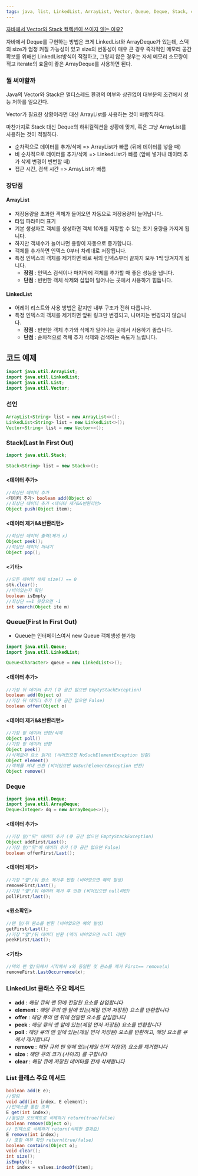 ```yaml
---
tags: java, list, LinkedList, ArrayList, Vector, Queue, Deque, Stack, collections
---
```

[자바에서 Vector와 Stack 컬렉션이 쓰이지 않는 이유?](https://aahc.tistory.com/8)

자바에서 Deque를 구현하는 방법은 크게 LinkedList와 ArrayDeque가 있는데, 스택의 size가 엄청 커질 가능성이 있고 size의 변동성이 매우 큰 경우 즉각적인 메모리 공간 확보를 위해선 LinkedList방식이 적절하고, 그렇지 않은 경우는 자체 메모리 소모량이 적고 iterate의 효율이 좋은 ArrayDeque를 사용하면 된다.

### **뭘 써야할까**
Java의 Vector와 Stack은 멀티스레드 환경의 여부와 상관없이 대부분의 조건에서 성능 저하를 일으킨다.

Vector가 필요한 상황이라면 대신 ArrayList를 사용하는 것이 바람직하다.

마찬가지로 Stack 대신 Deque의 하위컬렉션을 상황에 맞게, 혹은 그냥 ArrayList를 사용하는 것이 적절하다.

- 순차적으로 데이터를 추가/삭제 => ArrayList가 빠름
  (뒤에 데이터를 넣을 때)
- 비 순차적으로 데이터를 추가/삭제 => LinkedList가 빠름
  (앞에 넣거나 데이터 추가 삭제 변경이 빈번할 때)
- 접근 시간, 검색 시간 => ArrayList가 빠름

### 장단점
#### ArrayList
- 저장용량을 초과한 객체가 들어오면 자동으로 저장용량이 늘어납니다.
 - 타임 파라미터 표기
 - 기본 생성자로 객체를 생성하면 객체 10개를 저장할 수 있는 초기 용량을 가지게 됩니다.
 - 하지만 객체수가 늘어나면 용량이 자동으로 증가합니다.
 - 객체를 추가하면 인덱스 0부터 차례대로 저장됩니다.
 - 특정 인덱스의 객체를 제거하면 바로 뒤의 인덱스부터 끝까지 모두 1씩 당겨지게 됩니다.
	 - **장점** : 인덱스 검색이나 마지막에 객체를 추가할 때 좋은 성능을 냅니다.
	- **단점** : 빈번한 객체 삭제와 삽입이 일어나는 곳에서 사용하기 힘듭니다.

#### LinkedList
- 어레이 리스트와 사용 방법은 같지만 내부 구조가 전혀 다릅니다.
- 특정 인덱스의 객체를 제거하면 앞뒤 링크만 변경되고, 나머지는 변경되지 않습니다.
	- **장점** : 빈번한 객체 추가와 삭제가 일어나는 곳에서 사용하기 좋습니다.
	- **단점** : 순차적으로 객체 추가 삭제와 검색하는 속도가 느립니다.

## 코드 예제

```java
import java.util.ArrayList;
import java.util.LinkedList;
import java.util.List;
import java.util.Vector;
```
### 선언
```java
ArrayList<String> list = new ArrayList<>();
LinkedList<String> list = new LinkedList<>();
Vector<String> list = new Vector<>();
```
### Stack(Last In First Out)
```java
import java.util.Stack;

Stack<String> list = new Stack<>(); 
```
#### <데이터 추가>
``` java
//최상단 데이터 추가
<데이터 추가> boolean add(Object o)
//최상단 데이터 추가 <데이터 제거&&반환리턴>
Object push(Object item);
```
#### <데이터 제거&&반환리턴>
``` java
//최상단 데이터 출력(제거 x)
Object peek();
//최상단 데이터 꺼내기
Object pop();
```
#### <기타>
``` java
//모든 데이터 삭제 size() == 0
stk.clear();
//비어있는지 확인
boolean isEmpty
//최상단 ==1 못찾으면 -1
int search(Object ite m)
```


### Queue(First In First Out)
-  Queue는 인터페이스여서 new Queue 객체생성 블가능
``` java
import java.util.Queue;
import java.util.LinkedList;

Queue<Character> queue = new LinkedList<>();
```
#### <데이터 추가>
``` java
//가장 뒤 데이터 추가 (큐 공간 없으면 EmptyStackException)
boolean add(Object o)
//가장 뒤 데이터 추가 (큐 공간 없으면 False)
boolean offer(Object o)
```
#### <데이터 제거&&반환리턴>
``` java
//가장 앞 데이터 반환/삭제
Object poll()
//가장 앞 데이터 반환
Object peek()
//삭제없이 요소 읽기( (비어있으면 NoSuchElementException 반환)
Object element()
//객체를 꺼내 반환 (비어있으면 NoSuchElementException 반환)
Object remove()
```

### Deque
``` java
import java.util.Deque;
import java.util.ArrayDeque;
Deque<Integer> dq = new ArrayDeque<>();
```
#### <데이터 추가>
```java
//가장 앞/"뒤" 데이터 추가 (큐 공간 없으면 EmptyStackException)
Object addFirst/Last();
//가장 앞/"뒤"에 데이터 추가 (큐 공간 없으면 False)
boolean offerFirst/Last();
```
#### <데이터 제거>
```java
//가장 "앞"/뒤 원소 제거후 반환 (비어있으면 예외 발생) 
removeFirst/Last();
//가장 "앞"/뒤 데이터 제거 후 반환 (비어있으면 null리턴)
pollFirst/last();
```
#### <원소확인>
``` java
//맨 앞/뒤 원소를 반환 (비어있으면 예외 발생)
getFirst/Last();
//가장 "앞"/뒤 데이터 반환 (덱이 비어있으면 null 리턴)
peekFirst/Last();
```
#### <기타>
```java
//덱의 맨 앞/뒤에서 시작에서 x와 동일한 첫 원소를 제거 First== remove(x)
removeFirst.LastOccurrence(x);
```

### LinkedList 클래스 주요 메서드
- **add** : *해당 큐의 맨 뒤에 전달된 요소를 삽입합니다*
- **element** : *해당 큐의 맨 앞에 있는(제일 먼저 저장된) 요소를 반환합니다*
- **offer** : *해당 큐의 맨 뒤에 전달된 요소를 삽입합니다*
- **peek** : *해당 큐의 맨 앞에 있는(제일 먼저 저장된) 요소를 반환합니다*
- **poll** : *해당 큐의 맨 앞에 있는(제일 먼저 저장된) 요소를 반환하고, 해당 요소를 큐에서 제거합니다*
- **remove** : *해당 큐의 맨 앞에 있는(제일 먼저 저장된) 요소를 제거합니다*
- **size** : *해당 큐의 크기 (사이즈) 를 구합니다*
- **clear** : *해당 큐에 저장된 데이터를 전체 삭제합니다*

### List 클래스 주요 메서드
```java
boolean add(E e);
//밀림
void add(int index, E element);
//인덱스를 통한 조회
E get(int index);
//동일한 오브젝트로 삭제하기 return(true/false)
boolean remove(Object o);
// 인덱스로 삭제하기 return(삭제한 결과값)
E remove(int index); 
// 포함 여부 확인 return(true/false)
boolean contains(Object o);
void clear(); 
int size(); 
isEmpty(); 
int index = values.indexOf(item);
```

